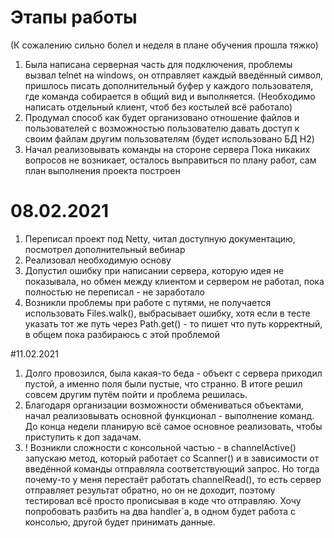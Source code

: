 # Этапы работы
(К сожалению сильно болел и неделя в плане обучения прошла тяжко)
1. Была написана серверная часть для подключения, проблемы вызвал telnet на windows, он отправляет каждый введённый 
символ, пришлось писать дополнительный
буфер у каждого пользователя, где команда собирается в общий вид и выполняется. (Необходимо написать отдельный клиент, 
чтоб без костылей всё работало)
2. Продумал способ как будет организовано отношение файлов и пользователей с возможностью пользователю давать доступ к 
своим файлам другим пользователям (будет использовано БД H2)
3. Начал реализовывать команды на стороне сервера
Пока никаких вопросов не возникает, осталось выправиться по плану работ, сам план выполнения проекта построен

# 08.02.2021
1. Переписал проект под Netty, читал доступную документацию, посмотрел дополнительный вебинар
2. Реализовал необходимую основу
3. Допустил ошибку при написании сервера, которую идея не показывала, но обмен между клиентом и сервером не работал, 
пока полностью не переписал - не заработало
4. Возникли проблемы при работе с путями, не получается использовать Files.walk(), выбрасывает ошибку, хотя если в 
тесте указать тот же путь через Path.get() - то пишет что путь корректный, в общем пока разбираюсь с этой проблемой

#11.02.2021
1. Долго провозился, была какая-то беда - объект с сервера приходил пустой, а именно поля были пустые, что странно. 
В итоге решил совсем другим путём пойти и проблема решилась.
2. Благодаря организации возможности обмениваться объектами, начал реализовывать основной функционал - 
выполнение команд. До конца недели планирую всё самое основное реализовать, чтобы приступить к доп задачам.
3. ! Возникли сложности с консольной частью - в channelActive() запускаю метод, который работает со Scanner() и в 
зависимости от введённой команды отправляла соответствующий запрос. Но тогда почему-то у меня перестаёт работать 
channelRead(), то есть сервер отправляет результат обратно, но он не доходит, поэтому тестировал всё просто прописывая 
в коде что отправляю. Хочу попробовать разбить на два handler`а, в одном будет работа с консолью, другой будет 
принимать данные.
